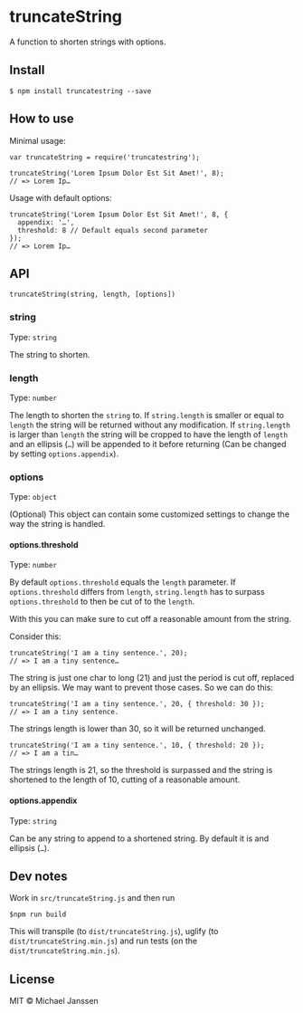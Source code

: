 # truncateString

A function to shorten strings with options.

## Install

~~~
$ npm install truncatestring --save
~~~

## How to use

Minimal usage:

~~~
var truncateString = require('truncatestring');

truncateString('Lorem Ipsum Dolor Est Sit Amet!', 8);
// => Lorem Ip…
~~~

Usage with default options:

~~~
truncateString('Lorem Ipsum Dolor Est Sit Amet!', 8, {
  appendix: '…',
  threshold: 8 // Default equals second parameter
});
// => Lorem Ip…
~~~

## API

~~~
truncateString(string, length, [options])
~~~

### string

Type: `string`

The string to shorten.

### length

Type: `number`

The length to shorten the `string` to.
If `string.length` is smaller or equal to `length` the string will be returned without any modification.
If `string.length` is larger than `length` the string will be cropped to have the length of `length` and an ellipsis (`…`) will be appended to it before returning (Can be changed by setting `options.appendix`).

### options

Type: `object`

(Optional) This object can contain some customized settings to change the way the string is handled.

#### options.threshold

Type: `number`

By default `options.threshold` equals the `length` parameter. If `options.threshold` differs from `length`, `string.length` has to surpass `options.threshold` to then be cut of to the `length`.

With this you can make sure to cut off a reasonable amount from the string.

Consider this:

~~~
truncateString('I am a tiny sentence.', 20);
// => I am a tiny sentence…
~~~

The string is just one char to long (21) and just the period is cut off, replaced by an ellipsis. We may want to prevent those cases. So we can do this:

~~~
truncateString('I am a tiny sentence.', 20, { threshold: 30 });
// => I am a tiny sentence.
~~~

The strings length is lower than 30, so it will be returned unchanged.

~~~
truncateString('I am a tiny sentence.', 10, { threshold: 20 });
// => I am a tin…
~~~

The strings length is 21, so the threshold is surpassed and the string is shortened to the length of 10, cutting of a reasonable amount.

#### options.appendix

Type: `string`

Can be any string to append to a shortened string. By default it is and ellipsis (`…`).

## Dev notes

Work in `src/truncateString.js` and then run

~~~
$npm run build
~~~

This will transpile (to `dist/truncateString.js`), uglify (to `dist/truncateString.min.js`) and run tests (on the `dist/truncateString.min.js`).

## License

MIT © Michael Janssen
